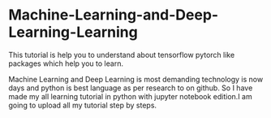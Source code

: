 # Machine-Learning-and-Deep-Learning-Learning
This tutorial is help you to understand about tensorflow pytorch like packages which help you to learn.

Machine Learning and Deep Learning is most demanding technology is now days and python is best language as per research to on github.
So I have made my all learning tutorial in python with jupyter notebook edition.I am going to upload all my tutorial step by steps.

